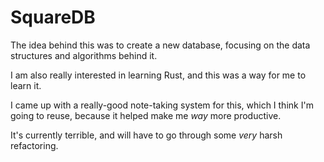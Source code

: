 # SquareDB
The idea behind this was to create a new database, focusing on the data structures and algorithms behind it.

I am also really interested in learning Rust, and this was a way for me to learn it.

I came up with a really-good note-taking system for this, which I think I'm going to reuse, because it helped make me *way* more productive.

It's currently terrible, and will have to go through some *very* harsh refactoring.